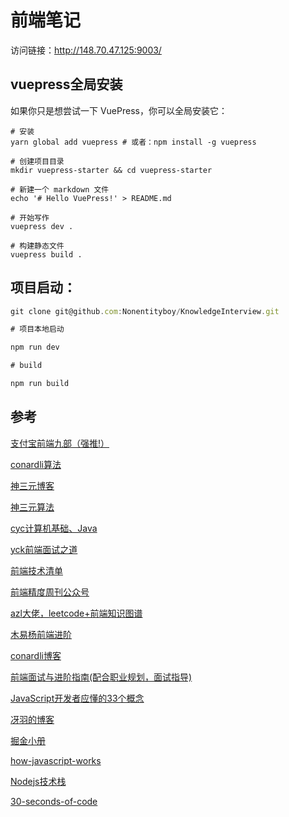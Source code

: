 # 前端笔记
访问链接：http://148.70.47.125:9003/

## vuepress全局安装
如果你只是想尝试一下 VuePress，你可以全局安装它：

```
# 安装
yarn global add vuepress # 或者：npm install -g vuepress

# 创建项目目录
mkdir vuepress-starter && cd vuepress-starter

# 新建一个 markdown 文件
echo '# Hello VuePress!' > README.md

# 开始写作
vuepress dev .

# 构建静态文件
vuepress build .
```

## 项目启动：

```js
git clone git@github.com:Nonentityboy/KnowledgeInterview.git

# 项目本地启动

npm run dev

# build

npm run build

```

## 参考

[支付宝前端九部（强推!）](https://www.yuque.com/fe9/basic)

[conardli算法](http://www.conardli.top/docs/)

[神三元博客](http://47.98.159.95/my_blog/nav/)

[神三元算法](http://47.98.159.95/leetcode-js/)  

[cyc计算机基础、Java](https://cyc2018.github.io/CS-Notes/#/)

[yck前端面试之道](https://yuchengkai.cn)

[前端技术清单](https://www.alienzhou.com/projects/frontend-tech-list/)

[前端精度周刊公众号](https://github.com/dt-fe/weekly)

[azl大佬，leetcode+前端知识图谱](https://github.com/azl397985856)

[木易杨前端进阶](https://muyiy.cn)

[conardli博客](http://www.conardli.top/blog)

[前端面试与进阶指南(配合职业规划，面试指导)](https://www.cxymsg.com)

[JavaScript开发者应懂的33个概念](https://github.com/stephentian/33-js-concepts)

[冴羽的博客](https://github.com/mqyqingfeng/Blog)

[掘金小册](https://juejin.im/books)

[how-javascript-works](https://github.com/Troland/how-javascript-works)

[Nodejs技术栈](https://github.com/Q-Angelo/Nodejs-Roadmap)

[30-seconds-of-code](https://github.com/30-seconds/30-seconds-of-code)
